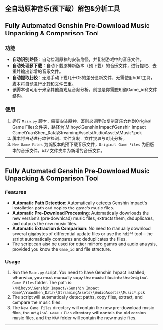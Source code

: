 
## 全自动原神音乐(预下载）解包&分析工具
## Fully Automated Genshin Pre-Download Music Unpacking & Comparison Tool

### 功能

- **自动识别路径**：自动检测原神的安装路径，并复制游戏中的音乐文件。
- **自动处理预下载**：自动下载原神新版本（预下载）的音乐文件，进行提取、去重并输出新增的音乐文件。
- **自动提取比较**：无须手动下载几十GB的差分更新文件，无需使用hdiff工具，脚本将自动进行比较和文件去重。
- 该脚本也可用于米家其他游戏及音频分析，前提是你需要知道Game_id和文件结构。

### 使用

1. 运行 `Main.py` 脚本，需要安装原神，否则必须手动复制音乐文件到Original Game Files文件夹，路径为\\Mihoyo\\Genshin Impact\\Genshin Impact Game\\YuanShen_Data\\StreamingAssets\\AudioAssets\\Music*.pck
2. 脚本将自动进行路径检测、文件复制、文件提取与对比分析。
3. `New Game Files` 为新版本的预下载音乐文件，`Original Game Files` 为旧版本的音乐文件，`WAV` 文件夹中为新增的音乐文件。


---

## Fully Automated Genshin Pre-Download Music Unpacking & Comparison Tool

### Features

- **Automatic Path Detection**: Automatically detects Genshin Impact's installation path and copies the game’s music files.
- **Automatic Pre-Download Processing**: Automatically downloads the new version’s (pre-download) music files, extracts them, deduplicates, and outputs the new music files.
- **Automatic Extraction & Comparison**: No need to manually download several gigabytes of differential update files or use the `hdiff` tool—the script automatically compares and deduplicates the files.
- The script can also be used for other miHoYo games and audio analysis, provided you know the `Game_id` and file structure.

### Usage

1. Run the `Main.py` script. You need to have Genshin Impact installed; otherwise, you must manually copy the music files into the `Original Game Files` folder. The path is:  
   `\\Mihoyo\\Genshin Impact\\Genshin Impact Game\\YuanShen_Data\\StreamingAssets\\AudioAssets\\Music*.pck`
2. The script will automatically detect paths, copy files, extract, and compare the music files.
3. The `New Game Files` directory will contain the new pre-download music files, the `Original Game Files` directory will contain the old version music files, and the `WAV` folder will contain the new music files.

--- 
